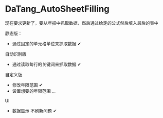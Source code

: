 # DaTang_AutoSheetFilling

现在要求更新了，要从年报中抓取数据，然后通过给定的公式然后填入最后的表中

静态版：
 * 通过固定的单元格单位来抓取数据 ✔

自动识别版
 * 通过读取每行的关键词来抓取数据 ✔

自定义版
 * 修改年限范围 ✔
 * 设置想要的年限范围 ...

UI
 * 数据显示 不刷新问题 ✔


